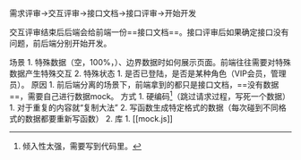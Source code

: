 需求评审→交互评审→接口文档→接口评审→开始开发

交互评审结束后后端会给前端一份==接口文档==。接口评审后如果确定接口没有问题，前后端分别开始开发。

场景
	1. 特殊数据（空，100%，）、边界数据时如何展示页面。前端往往需要对特殊数据产生特殊交互
	2. 特殊状态
		1. 是否已登陆，是否是某种角色（VIP会员，管理员）。
原因
	1. 前后端分离的场景下，前端拿到的都只是接口文档，==没有数据==，需要自己进行数据mock。
方式
	1. 硬编码[^1]（跳过请求过程，写死一个数据）
		1. 对于重复的内容就“复制大法”
		2. 写函数生成特定格式的数据（每次碰到不同格式的数据都要重新写函数）
	2. 库
		1. [[mock.js]]

[^1]: 倾入性太强，需要写到代码里。